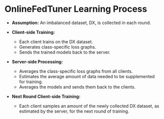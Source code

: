 # OnlineFedTuner Learning Process

- **Assumption:** An imbalanced dataset, DX, is collected in each round.

- **Client-side Training:** 
  - Each client trains on the DX dataset.
  - Generates class-specific loss graphs.
  - Sends the trained models back to the server.

- **Server-side Processing:** 
  - Averages the class-specific loss graphs from all clients.
  - Estimates the average amount of data needed to be supplemented for training.
  - Averages the models and sends them back to the clients.

- **Next Round Client-side Training:** 
  - Each client samples an amount of the newly collected DX dataset, as estimated by the server, for the next round of training.
